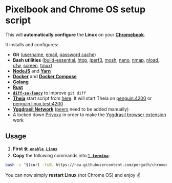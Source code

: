 # Pixelbook and Chrome OS setup script

This will **automatically configure** the **Linux** on your **[Chromebook](https://www.google.com/chromebook/shop/)**.

It installs and configures:

- **Git** ([username](https://help.github.com/en/github/using-git/setting-your-username-in-git), [email](https://help.github.com/en/github/setting-up-and-managing-your-github-user-account/setting-your-commit-email-address), [password cache](https://help.github.com/en/github/using-git/caching-your-github-password-in-git))
- **Bash utilities** ([build-essential](https://www.google.com/search?q=build-essential), [htop](https://hisham.hm/htop/), [iperf3](https://iperf.fr/), [mosh](https://mosh.org/), [nano](https://www.nano-editor.org/), [nmap](https://nmap.org/), [nload](https://github.com/rolandriegel/nload), [ufw](https://g.co/kgs/R7KmgH), [screen](https://www.gnu.org/software/screen/), [tmux](https://github.com/tmux/tmux/wiki))
- **[NodeJS](https://nodejs.org/)** and **[Yarn](https://yarnpkg.com/)**
- **[Docker](https://www.docker.com/)** and **[Docker Compose](https://docs.docker.com/compose/)**
- **[Golang](https://golang.org/)**
- **[Rust](https://www.rust-lang.org/)**
- **[`diff-so-fancy`](https://github.com/so-fancy/diff-so-fancy)** to improve `git diff`
- **[Theia](https://www.theia-ide.org/)** start script from [here](https://gist.github.com/perguth/a9b4758f91212c5fb18b41be0d1eac69). It will start Theia on [penguin:4200](http://penguin:4200) or [penguin.linux.test:4200](http://penguin.linux.test:4200)
- **[Yggdrasil Network](https://yggdrasil-network.github.io/)** ([peers](https://github.com/yggdrasil-network/public-peers) need to be added manually)
- A locked down [Privoxy](https://www.privoxy.org/) in order to make the [Yggdrasil browser extension](https://github.com/perguth/yggdrasil-chromeos) work


## Usage

1. **First [`🛠️ enable Linux`](https://support.google.com/chromebook/answer/9145439)**
1. **Copy** the following commands into **[`🔣 termina`](https://support.google.com/chromebook/thread/565904)**:

```bash
bash -c "$(curl -fsSL https://raw.githubusercontent.com/perguth/chromeos-playbook/master/setup.sh)"
```

You can now simply **restart Linux** (not Chrome OS) and enjoy ✌️

